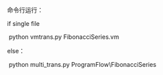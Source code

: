 命令行运行：

if single file

​    python vmtrans.py FibonacciSeries.vm

else：

​    python multi_trans.py ProgramFlow\FibonacciSeries